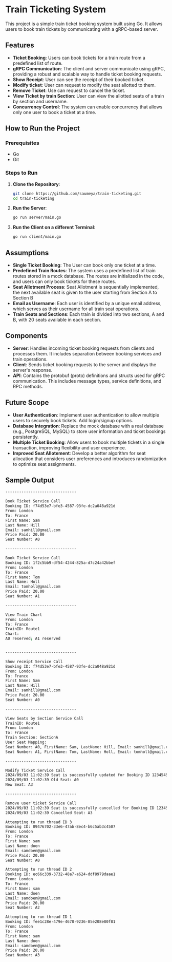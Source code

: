 # Train Ticketing System

This project is a simple train ticket booking system built using Go. It allows users to book train tickets by communicating with a gRPC-based server.

## Features

- **Ticket Booking**: Users can book tickets for a train route from a predefined list of route.
- **gRPC Communication**: The client and server communicate using gRPC, providing a robust and scalable way to handle ticket booking requests.
- **Show Receipt**: User can see the receipt of their booked ticket.
- **Modify ticket**: User can request to modify the seat allotted to them.
- **Remove Ticket**: Use can request to cancel the ticket.
- **View Ticket by train Section**: User can view the allotted seats of a train by section and username.
- **Concurrency Control**: The system can enable concurrency that allows only one user to book a ticket at a time.


## How to Run the Project

### Prerequisites

- Go
- Git

### Steps to Run

1. **Clone the Repository**:
   ```bash
   git clone https://github.com/saumeya/train-ticketing.git
   cd train-ticketing
2. **Run the Server**:
   ```bash
   go run server/main.go
3. **Run the Client on a different Terminal**:
   ```bash
   go run client/main.go
   
## Assumptions

- **Single Ticket Booking**: The User can book only one ticket at a time.
- **Predefined Train Routes**: The system uses a predefined list of train routes stored in a mock database. The routes are initialized in the code, and users can only book tickets for these routes.
- **Seat Allotment Process**: Seat Allotment is sequentially implemented, the next available seat is given to the user starting from Section A to Section B
- **Email as Username**: Each user is identified by a unique email address, which serves as their username for all train seat operations.
- **Train Seats and Sections**: Each train is divided into two sections, A and B, with 20 seats available in each section.

## Components

- **Server**: Handles incoming ticket booking requests from clients and processes them. It includes separation between booking services and train operations.
- **Client**: Sends ticket booking requests to the server and displays the server's response.
- **API**: Contains the protobuf (proto) definitions and structs used for gRPC communication. This includes message types, service definitions, and RPC methods.
  
## Future Scope

- **User Authentication**: Implement user authentication to allow multiple users to securely book tickets. Add login/signup options.
- **Database Integration**: Replace the mock database with a real database (e.g., PostgreSQL, MySQL) to store user information and ticket bookings persistently.
- **Multiple Ticket Booking**: Allow users to book multiple tickets in a single transaction, improving flexibility and user experience.
- **Improved Seat Allotement**: Develop a better algorithm for seat allocation that considers user preferences and introduces randomization to optimize seat assignments.

## Sample Output

```bash
------------------------------- 

Book Ticket Service Call 
Booking ID: f74d53e7-bfe3-4587-93fe-dc2a048a921d
From: London
To: France
First Name: Sam
Last Name: Hill
Email: samhill@gmail.com
Price Paid: 20.00
Seat Number: A0

------------------------------- 

Book Ticket Service Call 
Booking ID: 1f2c5bb9-df54-4244-825a-d7c24a42bbef
From: London
To: France
First Name: Tom
Last Name: Holl
Email: tomholl@gmail.com
Price Paid: 20.00
Seat Number: A1

------------------------------- 

View Train Chart 
From: London
To: France
TrainID: Route1
Chart: 
A0 reserved; A1 reserved


------------------------------- 

Show receipt Service Call 
Booking ID: f74d53e7-bfe3-4587-93fe-dc2a048a921d
From: London
To: France
First Name: Sam
Last Name: Hill
Email: samhill@gmail.com
Price Paid: 20.00
Seat Number: A0

------------------------------- 

View Seats by Section Service Call 
TrainID: Route1
From: London
To: France
Train Section: SectionA
User Seat Mapping:
Seat Number: A0, FirstName: Sam, LastName: Hill, Email: samhill@gmail.com
Seat Number: A1, FirstName: Tom, LastName: Holl, Email: tomholl@gmail.com

------------------------------- 

Modify Ticket Service Call 
2024/09/03 11:02:39 Seat is successfully updated for Booking ID 12345454 
2024/09/03 11:02:39 Old Seat: A0
New Seat: A3

------------------------------- 

Remove user ticket Service Call 
2024/09/03 11:02:39 Seat is successfully cancelled for Booking ID 12345454 
2024/09/03 11:02:39 Cancelled Seat: A3

Attempting to run thread ID 3 
Booking ID: 09476702-33e6-47ab-8ec4-b6c5ab3c4507
From: London
To: France
First Name: sam
Last Name: doen
Email: samdoen@gmail.com
Price Paid: 20.00
Seat Number: A0

Attempting to run thread ID 2 
Booking ID: ec66c339-3732-48a7-a624-ddf8979daae1
From: London
To: France
First Name: sam
Last Name: doen
Email: samdoen@gmail.com
Price Paid: 20.00
Seat Number: A2

Attempting to run thread ID 1 
Booking ID: fee1c28e-479e-4678-9236-85e208e80f81
From: London
To: France
First Name: sam
Last Name: doen
Email: samdoen@gmail.com
Price Paid: 20.00
Seat Number: A3
